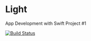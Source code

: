 # Light
App Development with Swift Project #1

[![Build Status](https://travis-ci.org/Steve-Brown/Light.svg?branch=master)](https://travis-ci.org/Steve-Brown/Light)
